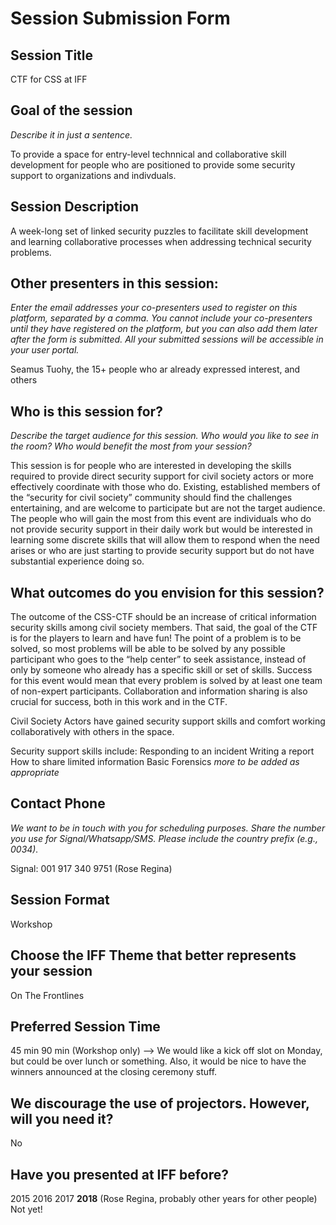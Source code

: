 # Session Submission Form 

## Session Title

CTF for CSS at IFF 

## Goal of the session
_Describe it in just a sentence._ 

To provide a space for entry-level technnical and collaborative skill development for people who are positioned to provide some security support to organizations and indivduals. 

## Session Description

A week-long set of linked security puzzles to facilitate skill development and learning collaborative processes when addressing technical security problems. 


## Other presenters in this session: 

_Enter the email addresses your co-presenters used to register on this platform, separated by a comma. You cannot include your co-presenters until they have registered on the platform, but you can also add them later after the form is submitted. All your submitted sessions will be accessible in your user portal._ 

Seamus Tuohy, the 15+ people who ar already expressed interest, and others 

## Who is this session for?

_Describe the target audience for this session. Who would you like to see in the room? Who would benefit the most from your session?_ 

This session is for people who are interested in developing the skills required to provide direct security support for civil society actors or more effectively coordinate with those who do. Existing, established members of the “security for civil society” community should find the challenges entertaining, and are welcome to participate but are not the target audience. The people who will gain the most from this event are individuals who do not provide security support in their daily work but would be interested in learning some discrete skills that will allow them to respond when the need arises or who are just starting to provide security support but do not have substantial experience doing so. 

## What outcomes do you envision for this session?

The outcome of the CSS-CTF should be an increase of critical information security skills among civil society members. That said, the goal of the CTF is for the players to learn and have fun! The point of a problem is to be solved, so most problems will be able to be solved by any possible participant who goes to the “help center” to seek assistance, instead of only by someone who already has a specific skill or set of skills.  Success for this event would mean that every problem is solved by at least one team of non-expert participants. Collaboration and information sharing is also crucial for success, both in this work and in the CTF. 

Civil Society Actors have gained security support skills and comfort working collaboratively with others in the space. 

Security support skills include: 
Responding to an incident
Writing a report 
How to share limited information
Basic Forensics
_more to be added as appropriate_

## Contact Phone
_We want to be in touch with you for scheduling purposes. Share the number you use for Signal/Whatsapp/SMS. Please include the country prefix (e.g., 0034)._ 

Signal: 001 917 340 9751 (Rose Regina) 


## Session Format

Workshop

## Choose the IFF Theme that better represents your session

On The Frontlines

## Preferred Session Time

45 min
90 min (Workshop only)
--> We would like a kick off slot on Monday, but could be over lunch or something. Also, it would be nice to have the winners announced at the closing ceremony stuff. 

## We discourage the use of projectors. However, will you need it?

No

## Have you presented at IFF before?

2015
2016
2017
**2018** (Rose Regina, probably other years for other people) 
Not yet!
